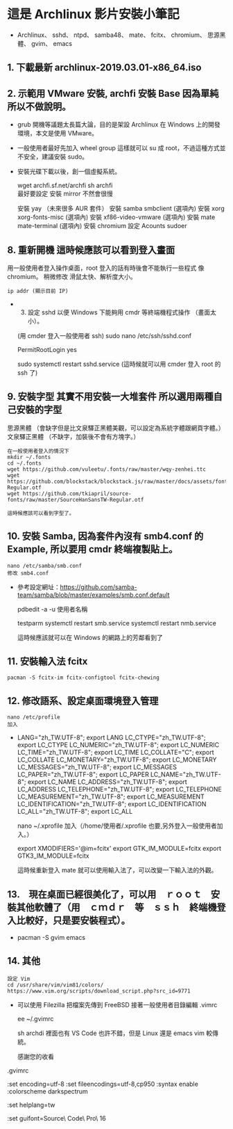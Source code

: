 # 這是 Archlinux 影片安裝小筆記

* Archlinux、 sshd、 ntpd、 samba48、 mate、 fcitx、 chromium、 思源黑體、 gvim、 emacs

## 1. 下載最新 archlinux-2019.03.01-x86_64.iso

## 2. 示範用 VMware 安裝, archfi 安裝 Base 因為單純所以不做說明。
* grub 開機等議題太長篇大論，目的是架設 Archlinux 在 Windows 上的開發環境，本文是使用 VMware。
* 一般使用者最好先加入 wheel group 這樣就可以 su 成 root，不過這種方式並不安全，建議安裝 sudo。
 
* 安裝光碟下載以後，創一個虛擬系統。
 
	wget archfi.sf.net/archfi
	sh archfi	
	最好要設定 安裝 mirror 不然會很慢

	安裝 yay （未來很多 AUR 套件）
	安裝 samba smbclient (選項內)
	安裝 xorg xorg-fonts-misc (選項內)
	安裝 xf86-video-vmware (選項內)
	安裝 mate mate-terminal (選項內)
	安裝 chromium 
	設定 Acounts sudoer

## 8. 重新開機 這時候應該可以看到登入畫面
 用一般使用者登入操作桌面，root 登入的話有時後會不能執行一些程式 像 chromium。
 稍微修改 滑鼠太快、解析度大小。
 
	ip addr (顯示目前 IP)

* 3. 設定 sshd 以便 Windows 下能夠用 cmdr 等終端機程式操作 （畫面太小）。
	
	(用 cmder 登入一般使用者 ssh)
	sudo nano /etc/ssh/sshd.conf
 
	PermitRootLogin yes

	sudo systemctl restart sshd.service
	(這時候就可以用 cmder 登入 root 的 ssh 了)

## 9. 安裝字型 其實不用安裝一大堆套件 所以選用兩種自己安裝的字型
 思源黑體 （會缺字但是比文泉驛正黑體美觀，可以設定為系統字體跟網頁字體。）
 文泉驛正黑體 （不缺字，加裝後不會有方塊字。）
 
	在一般使用者登入的情況下
	mkdir ~/.fonts
	cd ~/.fonts
	wget https://github.com/vuleetu/.fonts/raw/master/wqy-zenhei.ttc
	wget https://github.com/blockstack/blockstack.js/raw/master/docs/assets/fonts/OTF/SourceCodePro-Regular.otf
	wget https://github.com/tkiapril/source-fonts/raw/master/SourceHanSansTW-Regular.otf
	
	這時候應該可以看到字型了。
	

## 10. 安裝 Samba, 因為套件內沒有 smb4.conf 的 Example, 所以要用 cmdr 終端複製貼上。

	nano /etc/samba/smb.conf
	修改 smb4.conf
 
* 參考設定網址：https://github.com/samba-team/samba/blob/master/examples/smb.conf.default

	pdbedit -a -u 使用者名稱
 
	testparm
	systemctl restart smb.service
	systemctl restart nmb.service
	
	這時候應該就可以在 Windows 的網路上的芳鄰看到了
 
## 11. 安裝輸入法 fcitx
	pacman -S fcitx-im fcitx-configtool fcitx-chewing	
 
## 12. 修改語系、設定桌面環境登入管理
	nano /etc/profile
	加入
 
*	LANG="zh_TW.UTF-8"; export LANG
	LC_CTYPE="zh_TW.UTF-8"; export LC_CTYPE
	LC_NUMERIC="zh_TW.UTF-8"; export LC_NUMERIC
	LC_TIME="zh_TW.UTF-8"; export LC_TIME
	LC_COLLATE="C"; export LC_COLLATE
	LC_MONETARY="zh_TW.UTF-8"; export LC_MONETARY
	LC_MESSAGES="zh_TW.UTF-8"; export LC_MESSAGES
	LC_PAPER="zh_TW.UTF-8"; export LC_PAPER
	LC_NAME="zh_TW.UTF-8"; export LC_NAME
	LC_ADDRESS="zh_TW.UTF-8"; export LC_ADDRESS
	LC_TELEPHONE="zh_TW.UTF-8"; export LC_TELEPHONE
	LC_MEASUREMENT="zh_TW.UTF-8"; export LC_MEASUREMENT
	LC_IDENTIFICATION="zh_TW.UTF-8"; export LC_IDENTIFICATION
	LC_ALL="zh_TW.UTF-8"; export LC_ALL
 
	nano ~/.xprofile
	加入（/home/使用者/.xprofile 也要,另外登入一般使用者加入。）
 
	export XMODIFIERS='@im=fcitx' 
	export GTK_IM_MODULE=fcitx
	export GTK3_IM_MODULE=fcitx
	
	這時候重新登入 mate 就可以使用輸入法了，可以改變一下輸入法的外觀。

## 13.　現在桌面已經很美化了，可以用　ｒｏｏｔ　安裝其他軟體了（用　ｃｍｄｒ　等　ｓｓｈ　終端機登入比較好，只是要安裝程式）。

*	pacman -S gvim emacs
 
## 14. 其他
	設定 Vim
	cd /usr/share/vim/vim81/colors/
	https://www.vim.org/scripts/download_script.php?src_id=9771
	
*	可以使用 Filezilla 把檔案先傳到 FreeBSD
	接著一般使用者目錄編輯 .vimrc
	
	ee ~/.gvimrc
	
	sh archdi 裡面也有 VS Code 也許不錯，但是 Linux 還是 emacs vim 較傳統。

	感謝您的收看
	
	
	
	
.gvimrc

:set encoding=utf-8
:set fileencodings=utf-8,cp950
:syntax enable
:colorscheme darkspectrum

:set helplang=tw

:set guifont=Source\ Code\ Pro\ 16
